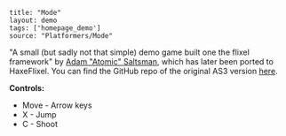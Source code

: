 ```
title: "Mode"
layout: demo
tags: ['homepage_demo']
source: "Platformers/Mode"
```

"A small (but sadly not that simple) demo game built one the flixel framework" by [Adam "Atomic" Saltsman](https://twitter.com/ADAMATOMIC), which has later been ported to HaxeFlixel. You can find the GitHub repo of the original AS3 version [here](https://github.com/AdamAtomic/Mode).

**Controls:**

* Move - Arrow keys
* X - Jump
* C - Shoot
